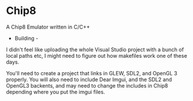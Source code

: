 # Chip8
A Chip8 Emulator written in C/C++ 

- Building -

I didn't feel like uploading the whole Visual Studio project with a bunch of local paths etc,
I might need to figure out how makefiles work one of these days.

You'll need to create a project that links in GLEW, SDL2, and OpenGL 3 properly.
You will also need to include Dear Imgui, and the SDL2 and OpenGL3 backents, and may need to change the includes in Chip8 depending where you put the imgui files.